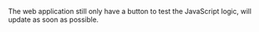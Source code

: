 The web application still only have a button to test the JavaScript logic, will update as soon as possible.
